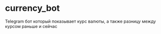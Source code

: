# currency_bot

Telegram бот который показывает курс валюты, а также разницу между курсом раньше и сейчас
